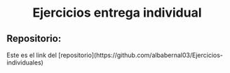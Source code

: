 <h1 align="center">	Ejercicios  entrega individual</h1>
<h2>Repositorio:</h2>
Este es el link del [repositorio](https://github.com/albabernal03/Ejercicios-individuales)
